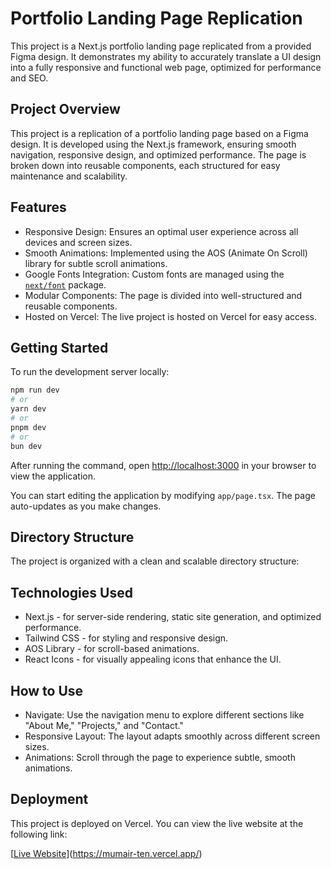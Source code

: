 # Portfolio Landing Page Replication

This project is a Next.js portfolio landing page replicated from a provided Figma design. It demonstrates my ability to accurately translate a UI design into a fully responsive and functional web page, optimized for performance and SEO.

## Project Overview

This project is a  replication of a portfolio landing page based on a Figma design. It is developed using the Next.js framework, ensuring smooth navigation, responsive design, and optimized performance. The page is broken down into reusable components, each structured for easy maintenance and scalability.

## Features

- Responsive Design: Ensures an optimal user experience across all devices and screen sizes.
- Smooth Animations: Implemented using the AOS (Animate On Scroll) library for subtle scroll animations.
- Google Fonts Integration: Custom fonts are managed using the [`next/font`](https://nextjs.org/docs/basic-features/font-optimization) package.
- Modular Components: The page is divided into well-structured and reusable components.
- Hosted on Vercel: The live project is hosted on Vercel for easy access.

## Getting Started

To run the development server locally:

```bash
npm run dev
# or
yarn dev
# or
pnpm dev
# or
bun dev
```

After running the command, open [http://localhost:3000](http://localhost:3000) in your browser to view the application.

You can start editing the application by modifying `app/page.tsx`. The page auto-updates as you make changes.

## Directory Structure

The project is organized with a clean and scalable directory structure:

## Technologies Used

- Next.js - for server-side rendering, static site generation, and optimized performance.
- Tailwind CSS - for styling and responsive design.
- AOS Library - for scroll-based animations.
- React Icons - for visually appealing icons that enhance the UI.

## How to Use

- Navigate: Use the navigation menu to explore different sections like "About Me," "Projects," and "Contact."
- Responsive Layout: The layout adapts smoothly across different screen sizes.
- Animations: Scroll through the page to experience subtle, smooth animations.

## Deployment

This project is deployed on Vercel. You can view the live website at the following link:

[[Live Website](#)](https://mumair-ten.vercel.app/)

